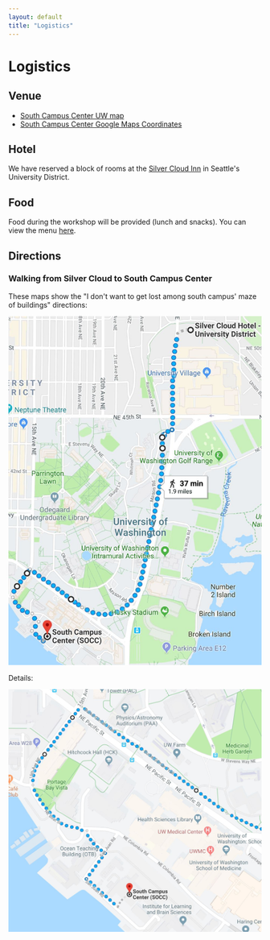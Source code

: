 ```yaml
---
layout: default
title: "Logistics"
---
```


# Logistics

## Venue

* [South Campus Center UW map](http://www.washington.edu/maps/print/?building=209)
* [South Campus Center Google Maps Coordinates](https://www.google.com/maps/place/South+Campus+Center+(SOCC)/@47.6494921,-122.3131204,17z/data=!3m1!4b1!4m5!3m4!1s0x549014ee985979b3:0x76193ba01e011bc3!8m2!3d47.6494921!4d-122.3109317)

## Hotel

We have reserved a block of rooms at the [Silver Cloud Inn](https://www.silvercloud.com/university/) in Seattle's University District.

## Food

Food during the workshop will be provided (lunch and snacks). You can view the menu [here](menu.pdf).

## Directions

### Walking from Silver Cloud to South Campus Center

These maps show the "I don't want to get lost among south campus' maze of buildings" directions:

![walking1](assets/walking1.jpg)

Details:

![walking2](assets/walking2.jpg)